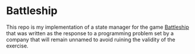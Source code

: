 # Battleship
This repo is my implementation of a state manager for the game
[Battleship](https://en.wikipedia.org/wiki/Battleship_(game)) that was written
as the response to a programming problem set by a company that will remain
unnamed to avoid ruining the validity of the exercise.